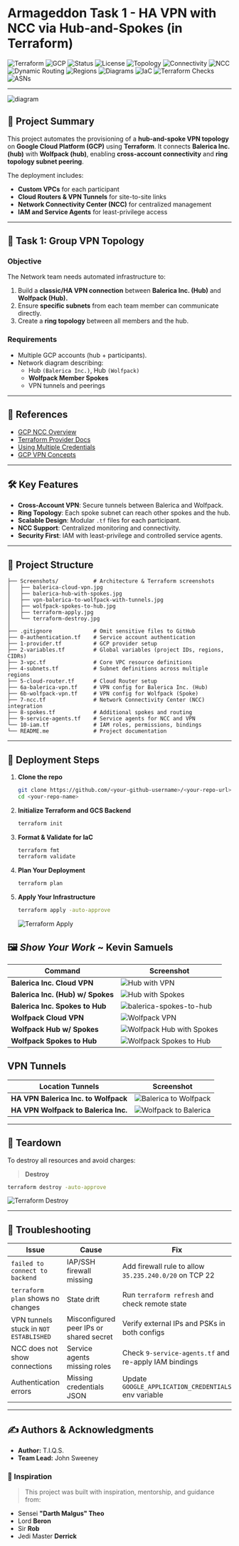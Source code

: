 # Armageddon Task 1 - HA VPN with NCC via Hub-and-Spokes (in Terraform)

![Terraform](https://img.shields.io/badge/Terraform-v1.5%2B-blue?logo=terraform)
![GCP](https://img.shields.io/badge/GCP-Networking-orange?logo=googlecloud)
![Status](https://img.shields.io/badge/Build-Infrastructure--as--Code-success)
![License](https://img.shields.io/badge/License-MIT-green)
![Topology](https://img.shields.io/badge/Topology-Dual--Hub%20%26%208%20Spokes-informational?logo=googlecloud)
![Connectivity](https://img.shields.io/badge/Connectivity-HA%20VPN%20%2B%20BGP-blue?logo=googlecloud)
![NCC](https://img.shields.io/badge/NCC-Enabled-blueviolet?logo=googlecloud)
![Dynamic Routing](https://img.shields.io/badge/Dynamic%20Routing-Global-9cf?logo=googlecloud)
![Regions](https://img.shields.io/badge/Regions-asia--southeast1%20%7C%20us--central1-lightgrey)
![Diagrams](https://img.shields.io/badge/Diagrams-Draw.io%20%7C%20Mermaid-success)
![IaC](https://img.shields.io/badge/IaC-Modules%20%7C%20Multi--file-orange)
![Terraform Checks](https://img.shields.io/badge/Terraform-fmt%20%7C%20validate-brightgreen)
![ASNs](https://img.shields.io/badge/ASNs-65501%20%7C%2065515-informational)

---

![diagram](/Screenshots/diagram.png)

## 📖 Project Summary

This project automates the provisioning of a **hub-and-spoke VPN topology** on **Google Cloud Platform (GCP)** using **Terraform**. It connects **Balerica Inc. (hub)** with **Wolfpack (hub)**, enabling **cross-account connectivity** and **ring topology subnet peering**.  

The deployment includes:  

- **Custom VPCs** for each participant
- **Cloud Routers & VPN Tunnels** for site-to-site links
- **Network Connectivity Center (NCC)** for centralized management
- **IAM and Service Agents** for least-privilege access

---

## 📘 Task 1: Group VPN Topology

### Objective

The Network team needs automated infrastructure to:  

1. Build a **classic/HA VPN connection** between **Balerica Inc. (Hub)** and **Wolfpack (Hub).**  
2. Ensure **specific subnets** from each team member can communicate directly.  
3. Create a **ring topology** between all members and the hub.  

### Requirements

- Multiple GCP accounts (hub + participants).  
- Network diagram describing:
  - Hub `(Balerica Inc.)`, Hub `(Wolfpack)`
  - **Wolfpack Member Spokes**
  - VPN tunnels and peerings

---

## 📑 References

- [GCP NCC Overview](https://cloud.google.com/network-connectivity/docs/network-connectivity-center/concepts/overview)  
- [Terraform Provider Docs](https://developer.hashicorp.com/terraform/language/providers/configuration)  
- [Using Multiple Credentials](https://astrafy.io/the-hub/blog/technical/terraform-provider-using-multiple-credentials)  
- [GCP VPN Concepts](https://cloud.google.com/network-connectivity/docs/vpn/concepts/overview)

---

## 🛠️ Key Features

- **Cross-Account VPN**: Secure tunnels between Balerica and Wolfpack.  
- **Ring Topology**: Each spoke subnet can reach other spokes and the hub.  
- **Scalable Design**: Modular `.tf` files for each participant.  
- **NCC Support**: Centralized monitoring and connectivity.  
- **Security First**: IAM with least-privilege and controlled service agents.  

---

## 📂 Project Structure

```plaintext
├── Screenshots/           # Architecture & Terraform screenshots
│   ├── balerica-cloud-vpn.jpg
│   ├── balerica-hub-with-spokes.jpg
│   ├── vpn-balerica-to-wolfpack-with-tunnels.jpg
│   ├── wolfpack-spokes-to-hub.jpg
│   ├── terraform-apply.jpg
│   └── terraform-destroy.jpg
│
├── .gitignore             # Omit sensitive files to GitHub
├── 0-authentication.tf    # Service account authentication
├── 1-provider.tf          # GCP provider setup
├── 2-variables.tf         # Global variables (project IDs, regions, CIDRs)
├── 3-vpc.tf               # Core VPC resource definitions
├── 4-subnets.tf           # Subnet definitions across multiple regions
├── 5-cloud-router.tf      # Cloud Router setup
├── 6a-balerica-vpn.tf     # VPN config for Balerica Inc. (Hub)
├── 6b-wolfpack-vpn.tf     # VPN config for Wolfpack (Spoke)
├── 7-ncc.tf               # Network Connectivity Center (NCC) integration
├── 8-spokes.tf            # Additional spokes and routing
├── 9-service-agents.tf    # Service agents for NCC and VPN
└── 10-iam.tf              # IAM roles, permissions, bindings
└── README.me              # Project documentation
```

---

## 🚀 Deployment Steps

1. **Clone the repo**

   ```bash
   git clone https://github.com/<your-github-username>/<your-repo-url>
   cd <your-repo-name>
   ```

2. **Initialize Terraform and GCS Backend**

   ```bash
   terraform init
   ```

3. **Format & Validate for IaC**

   ```bash
   terraform fmt
   terraform validate
   ```

4. **Plan Your Deployment**

   ```bash
   terraform plan
   ```

5. **Apply Your Infrastructure**

   ```bash
   terraform apply -auto-approve
   ```

   ![Terraform Apply](Screenshots/terraform-apply.jpg)

## 🖼️ *Show Your Work* ~ **Kevin Samuels**

| Command | Screenshot |
| ------- | ------- |
| **Balerica Inc. Cloud VPN** | ![Hub with VPN](Screenshots/balerica-cloud-vpn.jpg) |
| **Balerica Inc. (Hub) w/ Spokes** | ![Hub with Spokes](Screenshots/balerica-hub-with-spokes.jpg) |
| **Balerica Inc. Spokes to Hub** | ![balerica-spokes-to-hub](Screenshots/balerica-spokes-to-hub.jpg) |
| **Wolfpack Cloud VPN** | ![Wolfpack VPN](Screenshots/wolfpack-cloud-vpn.jpg) |
| **Wolfpack Hub w/ Spokes** | ![Wolfpack Hub with Spokes](Screenshots/wolfpack-hub-with-spokes.jpg) |
| **Wolfpack Spokes to Hub** | ![Wolfpack Spokes to Hub](Screenshots/wolfpack-spokes-to-hub.jpg) |

## VPN Tunnels

| Location Tunnels | Screenshot |
| ------- | ------- |
| **HA VPN Balerica Inc. to Wolfpack** | ![Balerica to Wolfpack](Screenshots/vpn-balerica-to-wolfpack-with-tunnels.jpg) |
| **HA VPN Wolfpack to Balerica Inc.** | ![Wolfpack to Balerica](Screenshots/vpn-wolfpack-to-balerica-with-tunnels.jpg) |

---

## 🧹 Teardown

To destroy all resources and avoid charges:

> **Destroy**

   ```bash
   terraform destroy -auto-approve
   ```

  ![Terraform Destroy](Screenshots/terraform-destroy.jpg)

---

## 🧰 Troubleshooting

| Issue | Cause | Fix |
|-------|-------|-----|
| `failed to connect to backend` | IAP/SSH firewall missing | Add firewall rule to allow `35.235.240.0/20` on TCP 22 |
| `terraform plan` shows no changes | State drift | Run `terraform refresh` and check remote state |
| VPN tunnels stuck in `NOT ESTABLISHED` | Misconfigured peer IPs or shared secret | Verify external IPs and PSKs in both configs |
| NCC does not show connections | Service agents missing roles | Check `9-service-agents.tf` and re-apply IAM bindings |
| Authentication errors | Missing credentials JSON | Update `GOOGLE_APPLICATION_CREDENTIALS` env variable |

---

## ✍️ Authors & Acknowledgments

- **Author:** T.I.Q.S.  
- **Team Lead:** John Sweeney  

### 🙏 Inspiration

> This project was built with inspiration, mentorship, and guidance from:

- Sensei **"Darth Malgus" Theo**
- Lord **Beron**
- Sir **Rob**
- Jedi Master **Derrick**
